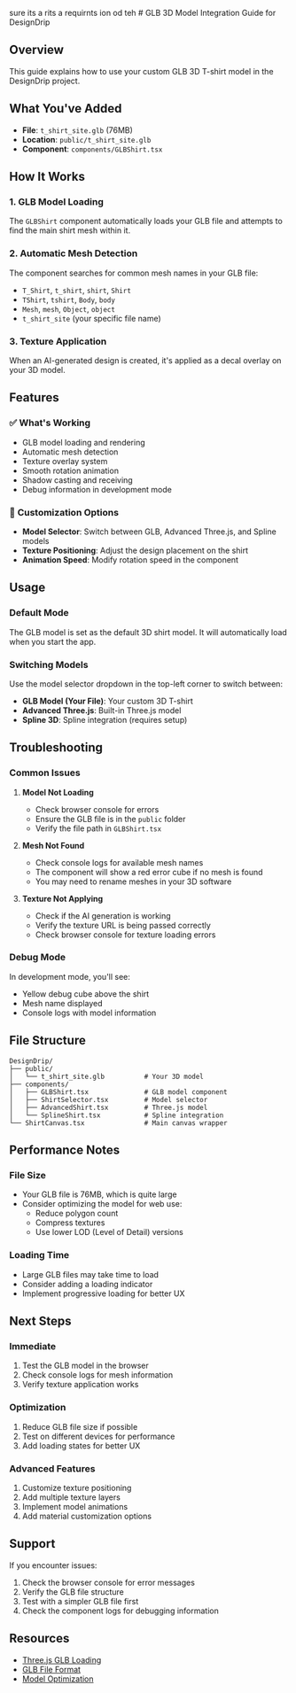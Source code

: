 sure its a rits a requirnts ion od teh # GLB 3D Model Integration Guide for DesignDrip

## Overview

This guide explains how to use your custom GLB 3D T-shirt model in the DesignDrip project.

## What You've Added

- **File**: `t_shirt_site.glb` (76MB)
- **Location**: `public/t_shirt_site.glb`
- **Component**: `components/GLBShirt.tsx`

## How It Works

### 1. **GLB Model Loading**

The `GLBShirt` component automatically loads your GLB file and attempts to find the main shirt mesh within it.

### 2. **Automatic Mesh Detection**

The component searches for common mesh names in your GLB file:

- `T_Shirt`, `t_shirt`, `shirt`, `Shirt`
- `TShirt`, `tshirt`, `Body`, `body`
- `Mesh`, `mesh`, `Object`, `object`
- `t_shirt_site` (your specific file name)

### 3. **Texture Application**

When an AI-generated design is created, it's applied as a decal overlay on your 3D model.

## Features

### ✅ **What's Working**

- GLB model loading and rendering
- Automatic mesh detection
- Texture overlay system
- Smooth rotation animation
- Shadow casting and receiving
- Debug information in development mode

### 🔧 **Customization Options**

- **Model Selector**: Switch between GLB, Advanced Three.js, and Spline models
- **Texture Positioning**: Adjust the design placement on the shirt
- **Animation Speed**: Modify rotation speed in the component

## Usage

### **Default Mode**

The GLB model is set as the default 3D shirt model. It will automatically load when you start the app.

### **Switching Models**

Use the model selector dropdown in the top-left corner to switch between:

- **GLB Model (Your File)**: Your custom 3D T-shirt
- **Advanced Three.js**: Built-in Three.js model
- **Spline 3D**: Spline integration (requires setup)

## Troubleshooting

### **Common Issues**

1. **Model Not Loading**

   - Check browser console for errors
   - Ensure the GLB file is in the `public` folder
   - Verify the file path in `GLBShirt.tsx`

2. **Mesh Not Found**

   - Check console logs for available mesh names
   - The component will show a red error cube if no mesh is found
   - You may need to rename meshes in your 3D software

3. **Texture Not Applying**
   - Check if the AI generation is working
   - Verify the texture URL is being passed correctly
   - Check browser console for texture loading errors

### **Debug Mode**

In development mode, you'll see:

- Yellow debug cube above the shirt
- Mesh name displayed
- Console logs with model information

## File Structure

```
DesignDrip/
├── public/
│   └── t_shirt_site.glb          # Your 3D model
├── components/
│   ├── GLBShirt.tsx              # GLB model component
│   ├── ShirtSelector.tsx         # Model selector
│   ├── AdvancedShirt.tsx         # Three.js model
│   └── SplineShirt.tsx           # Spline integration
└── ShirtCanvas.tsx               # Main canvas wrapper
```

## Performance Notes

### **File Size**

- Your GLB file is 76MB, which is quite large
- Consider optimizing the model for web use:
  - Reduce polygon count
  - Compress textures
  - Use lower LOD (Level of Detail) versions

### **Loading Time**

- Large GLB files may take time to load
- Consider adding a loading indicator
- Implement progressive loading for better UX

## Next Steps

### **Immediate**

1. Test the GLB model in the browser
2. Check console logs for mesh information
3. Verify texture application works

### **Optimization**

1. Reduce GLB file size if possible
2. Test on different devices for performance
3. Add loading states for better UX

### **Advanced Features**

1. Customize texture positioning
2. Add multiple texture layers
3. Implement model animations
4. Add material customization options

## Support

If you encounter issues:

1. Check the browser console for error messages
2. Verify the GLB file structure
3. Test with a simpler GLB file first
4. Check the component logs for debugging information

## Resources

- [Three.js GLB Loading](https://threejs.org/docs/#examples/en/loaders/GLTFLoader)
- [GLB File Format](https://www.khronos.org/gltf/)
- [Model Optimization](https://threejs.org/docs/#manual/en/introduction/How-to-dispose-of-objects)
